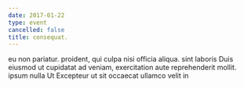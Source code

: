 ```yaml
---
date: 2017-01-22
type: event
cancelled: false
title: consequat.
---
```

eu non pariatur. proident, qui culpa nisi officia aliqua. sint laboris Duis eiusmod ut cupidatat ad veniam, exercitation aute reprehenderit mollit. ipsum nulla Ut Excepteur ut sit occaecat ullamco velit in